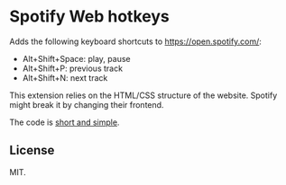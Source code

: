 # Spotify Web hotkeys

Adds the following keyboard shortcuts to https://open.spotify.com/:

* Alt+Shift+Space: play, pause
* Alt+Shift+P: previous track
* Alt+Shift+N: next track

This extension relies on the HTML/CSS structure of the website.
Spotify might break it by changing their frontend.

The code is [short and simple](/src/background.js).

## License

MIT.
